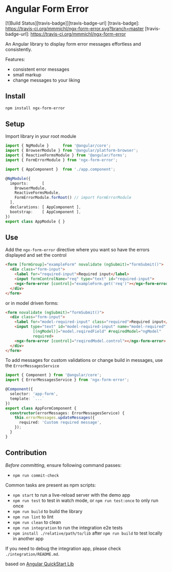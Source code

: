 # Angular Form Error
[![Build Status][travis-badge]][travis-badge-url]
[travis-badge]: https://travis-ci.org/mmmichl/ngx-form-error.svg?branch=master
[travis-badge-url]: https://travis-ci.org/mmmichl/ngx-form-error

An Angular library to display form error messages effortless and consistently.

Features:
- consistent error messages
- small markup
- change messages to your liking

## Install
```bash
npm install ngx-form-error
```

## Setup

Import library in your root module
```ts
import { NgModule }      from '@angular/core';
import { BrowserModule } from '@angular/platform-browser';
import { ReactiveFormsModule } from '@angular/forms';
import { FormErrorModule } from 'ngx-form-error';

import { AppComponent }  from './app.component';

@NgModule({
  imports:      [
    BrowserModule,
    ReactiveFormsModule,
    FormErrorModule.forRoot() // import FormErrorModule
  ],
  declarations: [ AppComponent ],
  bootstrap:    [ AppComponent ],
})
export class AppModule { }
```

## Use

Add the `ngx-form-error` directive where you want so have the errors displayed and set the control
```html
<form [formGroup]="exampleForm" novalidate (ngSubmit)="formSubmit()">
  <div class="form-input">
    <label for="required-input">Required input</label>
    <input formControlName="req" type="text" id="required-input">
    <ngx-form-error [control]="exampleForm.get('req')"></ngx-form-error>
  </div>
</form>
```

or in model driven forms:
```html
<form novalidate (ngSubmit)="formSubmit()">
  <div class="form-input">
    <label for="model-required-input" class="required">Required input</label>
    <input type="text" id="model-required-input" name="model-required"
            [(ngModel)]="model.reqiredField" #reqiredModel="ngModel"
            required>
    <ngx-form-error [control]="reqiredModel.control"></ngx-form-error>
  </div>
</form>
```

To add messages for custom validations or change build in messages, use the `ErrorMessagesService`
```ts
import { Component } from '@angular/core';
import { ErrorMessagesService } from 'ngx-form-error';

@Component({
  selector: 'app-form',
  template: `...`
})
export class AppFormComponent {
  constructor(errorMessages: ErrorMessagesService) {
    this.errorMessages.updateMessages({
      required: 'Custom required message',
    });
  }
}
```


## Contribution

*Before committing*, ensure following command passes:

- `npm run commit-check`

Common tasks are present as npm scripts:

- `npm start` to run a live-reload server with the demo app
- `npm run test` to test in watch mode, or `npm run test:once` to only run once
- `npm run build` to build the library
- `npm run lint` to lint
- `npm run clean` to clean
- `npm run integration` to run the integration e2e tests
- `npm install ./relative/path/to/lib` after `npm run build` to test locally in another app

If you need to debug the integration app, please check `./integration/README.md`.



based on [Angular QuickStart Lib](https://github.com/filipesilva/angular-quickstart-lib)
